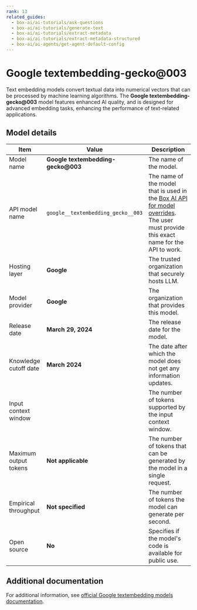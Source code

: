 ```yaml
---
rank: 13
related_guides:
  - box-ai/ai-tutorials/ask-questions
  - box-ai/ai-tutorials/generate-text
  - box-ai/ai-tutorials/extract-metadata
  - box-ai/ai-tutorials/extract-metadata-structured
  - box-ai/ai-agents/get-agent-default-config
---
```

# Google textembedding-gecko@003

Text embedding models convert textual data into numerical vectors that can be processed by machine learning algorithms. The **Google textembedding-gecko@003** model features enhanced AI quality, and is designed for advanced embedding tasks, enhancing the performance of text-related applications.

## Model details

| Item  | Value | Description |
|-----------|----------|----------|
|Model name|**Google textembedding-gecko@003**| The name of the model. | 
|API model name|`google__textembedding_gecko__003`| The name of the model that is used in the [Box AI API for model overrides][overrides]. The user must provide this exact name for the API to work. |
|Hosting layer|  **Google** | The trusted organization that securely hosts LLM. |
|Model provider|**Google**| The organization that provides this model. |
|Release date| **March 29, 2024** | The release date for the model.|
|Knowledge cutoff date| **March 2024**| The date after which the model does not get any information updates. |
|Input context window || The number of tokens supported by the input context window.| 
|Maximum output tokens | **Not applicable** |The number of tokens that can be generated by the model in a single request.| 
|Empirical throughput| **Not specified** | The number of tokens the model can generate per second.|
|Open source | **No** | Specifies if the model's code is available for public use.|

## Additional documentation

For additional information, see [official Google textembedding models documentation][vertex-ai-model].

[vertex-ai-model]: https://cloud.google.com/vertex-ai/generative-ai/docs/learn/models#models
[overrides]: g://box-ai/ai-agents/ai-agent-overrides
